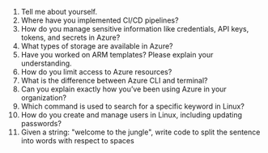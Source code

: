 1. Tell me about yourself.
2. Where have you implemented CI/CD pipelines?
3. How do you manage sensitive information like credentials, API keys, tokens, and secrets in Azure?
4. What types of storage are available in Azure?
5. Have you worked on ARM templates? Please explain your understanding.
6. How do you limit access to Azure resources?
7. What is the difference between Azure CLI and terminal?
8. Can you explain exactly how you’ve been using Azure in your organization?
9. Which command is used to search for a specific keyword in Linux?
10. How do you create and manage users in Linux, including updating passwords?
11. Given a string: "welcome to the jungle", write code to split the sentence into words with respect to spaces
